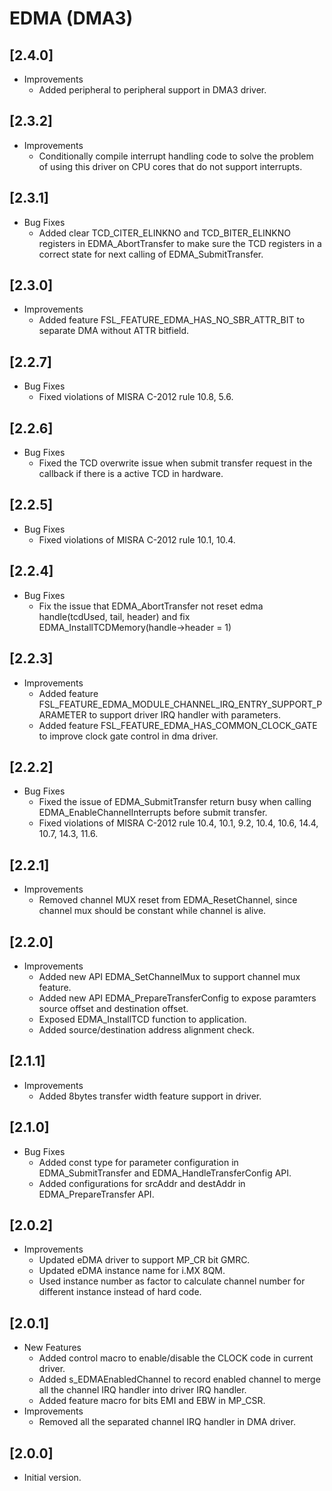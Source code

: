 # EDMA (DMA3)

## [2.4.0]

- Improvements
  - Added peripheral to peripheral support in DMA3 driver.

## [2.3.2]

- Improvements
  - Conditionally compile interrupt handling code to solve the problem of using this driver on CPU cores that do not support interrupts.

## [2.3.1]

- Bug Fixes
  - Added clear TCD_CITER_ELINKNO and TCD_BITER_ELINKNO registers in EDMA_AbortTransfer to make sure the TCD registers in a correct state for next
    calling of EDMA_SubmitTransfer.

## [2.3.0]

- Improvements
  - Added feature FSL_FEATURE_EDMA_HAS_NO_SBR_ATTR_BIT to separate DMA without ATTR bitfield.

## [2.2.7]

- Bug Fixes
  - Fixed violations of MISRA C-2012 rule 10.8, 5.6.

## [2.2.6]

- Bug Fixes
  - Fixed the TCD overwrite issue when submit transfer request in the callback if there is a active TCD in hardware.

## [2.2.5]

- Bug Fixes
  - Fixed violations of MISRA C-2012 rule 10.1, 10.4.

## [2.2.4]

- Bug Fixes
  - Fix the issue that EDMA_AbortTransfer not reset edma handle(tcdUsed,
    tail, header) and fix EDMA_InstallTCDMemory(handle->header = 1)

## [2.2.3]

- Improvements
  - Added feature FSL_FEATURE_EDMA_MODULE_CHANNEL_IRQ_ENTRY_SUPPORT_PARAMETER to support driver IRQ handler with parameters.
  - Added feature FSL_FEATURE_EDMA_HAS_COMMON_CLOCK_GATE to improve clock gate control in dma driver.

## [2.2.2]

- Bug Fixes
  - Fixed the issue of EDMA_SubmitTransfer return busy when calling EDMA_EnableChannelInterrupts before submit transfer.
  - Fixed violations of MISRA C-2012 rule 10.4, 10.1, 9.2, 10.4, 10.6, 14.4, 10.7, 14.3, 11.6.

## [2.2.1]

- Improvements
  - Removed channel MUX reset from EDMA_ResetChannel, since channel mux should be constant while channel is alive.

## [2.2.0]

- Improvements
  - Added new API EDMA_SetChannelMux to support channel mux feature.
  - Added new API EDMA_PrepareTransferConfig to expose paramters source offset and destination offset.
  - Exposed EDMA_InstallTCD function to application.
  - Added source/destination address alignment check.

## [2.1.1]

- Improvements
  - Added 8bytes transfer width feature support in driver.

## [2.1.0]

- Bug Fixes
  - Added const type for parameter configuration in EDMA_SubmitTransfer and EDMA_HandleTransferConfig API.
  - Added configurations for srcAddr and destAddr in EDMA_PrepareTransfer API.

## [2.0.2]

- Improvements
  - Updated eDMA driver to support MP_CR bit GMRC.
  - Updated eDMA instance name for i.MX 8QM.
  - Used instance number as factor to calculate channel number for different instance instead of hard code.

## [2.0.1]

- New Features
  - Added control macro to enable/disable the CLOCK code in current driver.
  - Added s_EDMAEnabledChannel to record enabled channel to merge all the channel
    IRQ handler into driver IRQ handler.
  - Added feature macro for bits EMI and EBW in MP_CSR.
- Improvements
  - Removed all the separated channel IRQ handler in DMA driver.

## [2.0.0]

- Initial version.
